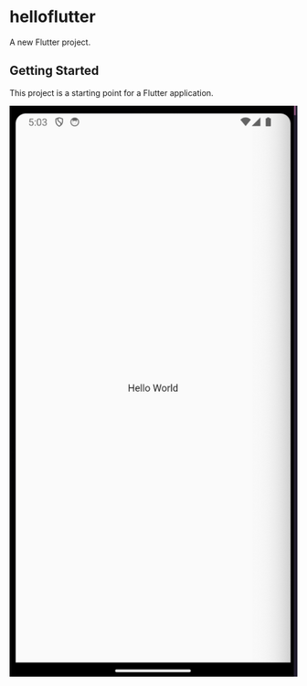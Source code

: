 # helloflutter

A new Flutter project.

## Getting Started

This project is a starting point for a Flutter application.

![screenshot](image.png)

